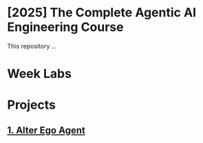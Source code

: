 # [2025] The Complete Agentic AI Engineering Course

This repository ...

# Week Labs

# Projects

## [**1. Alter Ego Agent**](./projects/01_project/) 